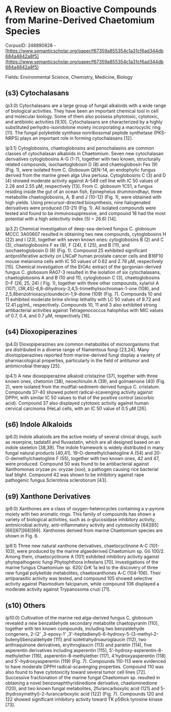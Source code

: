 # A Review on Bioactive Compounds from Marine-Derived Chaetomium Species

CorpusID: 248890828 - [https://www.semanticscholar.org/paper/f67359a855354c1a31cf6ad344db684a4842a8f5](https://www.semanticscholar.org/paper/f67359a855354c1a31cf6ad344db684a4842a8f5)

Fields: Environmental Science, Chemistry, Medicine, Biology

## (s3) Cytochalasans
(p3.0) Cytochalasans are a large group of fungal alkaloids with a wide range of biological activities. They have been an important chemical tool in cell and molecular biology. Some of them also possess phytotoxic, cytotoxic, and antibiotic activities [9,10]. Cytochalasans are characterized by a highly substituted perhydro-isoindolone moiety incorporating a macrocyclic ring [11]. The fungal polyketide synthase nonribosomal peptide synthetase (PKS-NRPS) plays an important role in forming cytochalasans [12].

(p3.1) Cytoglobosins, chaetoglobosins and penochalasins are common classes of cytochalasan alkaloids in Chaetomium. Seven new cytochalasan derivatives cytoglobosins A-G (1-7), together with two known, structurally related compounds, isochaetoglobosin D (8) and chaetoglobosin Fex (9) (Fig. 1), were isolated from C. Globosum QEN-14, an endophytic fungus derived from the marine green alga Ulva pertusa. Cytoglobosins C (3) and D (4) showed moderate activity against A-549 cell line with IC 50 values of 2.26 and 2.55 μM, respectively [13]. From C. globosum 1C51, a fungus residing inside the gut of an ocean fish, Epinephelus drummondhayi, three metabolite chaetoglobosins, A, B and J (10-12) (Fig. 1), were obtained with high yields. Using precursor-directed biosynthesis, nine halogenated derivatives were produced (13-21) (Fig. 1). All isolated compounds were tested and found to be immunosuppressive, and compound 18 had the most potential with a high selectivity index (SI = 26.6) [14].

(p3.2) Chemical investigation of deep-sea-derived fungus C. globosum MCCC 3A00607 resulted in obtaining two new compounds, cytoglobosins H (22) and I (23), together with seven known ones: cytoglobosins B (2) and C (3), chaetoglobosins F ex (9), F (24), E (25), and B (11), and isochaetoglobosin D (8) (Fig. 1). Compound 25 exhibited significant antiproliferative activity on LNCaP human prostate cancer cells and B16F10 mouse melanoma cells with IC 50 values of 0.62 and 2.78 μM, respectively [15]. Chemical investigation of the EtOAc extract of the gorgonian-derived fungus C. globosum RA07-3 resulted in the isolation of six cytochalasans, chaetoglobosins A and B (10 and 11), cytoglobosin C (3), chaetoglobosins D-F (26, 25, 24) ( Fig. 1), together with three other compounds, xylariol A (107), (3R,4S)-6,8-dihydroxy-3,4,5-trimethylisochroman-1-one (108), and 2,5,8benzotrioxacycloundecin-1,9-dione (109) (Fig. 7). Compounds 10 and 11 exhibited moderate brine shrimp lethality with LC 50 values of 9.72 and 12.41 μg/mL, respectively. Compounds 10, 11 and 3 also exhibited strong antibacterial activities against Tetragenococcus halophilus with MIC values of 0.7, 0.4, and 0.7 μM, respectively [16].
## (s4) Dioxopiperazines
(p4.0) Dioxopiperazines are common metabolites of microorganisms that are distributed in a diverse range of filamentous fungi [23,24]. Many dioxtopiperazines reported from marine-derived fungi display a variety of pharmacological properties, particularly in the field of antitumor and antimicrobial therapy [25].

(p4.1) A new dioxopiperazine alkaloid cristazine (37), together with three known ones, chetomin (38), neoechinulin A (39), and golmaenone (40) (Fig. 2), were isolated from the mudflat-sediment-derived fungus C. cristatum. Compounds 37-40 showed potent radical-scavenging activity against DPPH, with similar IC 50 values to that of the positive control (ascorbic acid). Compound 37 also displayed cytotoxic activity against human cervical carcinoma (HeLa) cells, with an IC 50 value of 0.5 μM [26].
## (s6) Indole Alkaloids
(p6.0) Indole alkaloids are the active moiety of several clinical drugs, such as reserpine, tadalafil and fluvastatin, which are all designed based on an indole skeleton [38,39]. The indole framework is widely distributed in many fungal natural products [40,41]. 19-O-demethylchaetogline A (54) and 20-O-demethylchaetogline F (55), together with two known ones, 42 and 47, were produced. Compound 50 was found to be antibacterial against Xanthomonas oryzae pv. oryzae (xoo), a pathogen causing rice bacterial leaf blight. Compound 42 was shown to be inhibitory against rape pathogenic fungus Sclerotinia sclerotiorum [43].
## (s9) Xanthone Derivatives
(p9.0) Xanthones are a class of oxygen-heterocycles containing a γ-pyrone moiety with two aromatic rings. This family of compounds has shown a variety of biological activities, such as α-glucosidase inhibitory activity, antimicrobial activity, anti-inflammatory activity and cytotoxicity [64][65][66][67][68][69]. Xanthones derived from marine Chaetomium species are shown in Fig. 6.

(p9.1) Three new natural xanthone derivatives, chaetocyclinone A-C (101-103), were produced by the marine algaederived Chaetomium sp. Gö 100/2. Among them, chaetocyclinone A (101) exhibited inhibitory activity against phytopathogenic fungi Phytophthora infestans [70]. Investigations of the marine fungus Chaetomium sp. 620/ GrK 1a led to the discovery of three new fungal polyketide metabolites, chaetoxanthones A-C (104-106). Their antiparasitic activity was tested, and compound 105 showed selective activity against Plasmodium falciparum, while compound 106 displayed a moderate activity against Trypanosoma cruzi [71].
## (s10) Others
(p10.0) Cultivation of the marine red alga-derived fungus C. globosum revealed a new benzaldehyde secondary metabolite chaetopyranin (110), together with ten known compounds, including two benzaldehyde congeners, 2-(2' ,3-epoxy-1' ,3'-heptadienyl)-6-hydroxy-5-(3-methyl-2-butenyl)benzaldehyde (111) and isotetrahydroauroglaucin (112), two anthraquinone derivatives, erythroglaucin (113) and parietin (114), five asperentin derivatives including asperentin (115), 5'-hydroxy-asperentin-8-methylether (116), asperentin-8-methylether (117), 4'hydroxyasperentin (118) and 5'-hydroxyasperentin (119) (Fig. 7). Compounds 110-113 were evidenced to have moderate DPPH radical-scavenging properties. Compound 110 was also found to have cytotoxicity toward several tumor cell lines [72]. Successive fractionation of the marine fungal Chaetomium sp. resulted in obtaining a novel benzonaphthyridinedione derivative, chaetominedione (120), and two known fungal metabolites, 2furancarboxylic acid (121) and 5-(hydroxymethyl)-2-furancarboxylic acid (122) (Fig. 7). Compounds 120 and 122 showed significant inhibitory activity toward TK p56lck tyrosine kinase [73].
